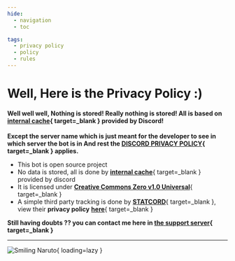 ```yaml
---
hide:
  - navigation
  - toc

tags:
  - privacy policy
  - policy
  - rules
---
```


# Well, Here is the Privacy Policy :)

#### Well well well, Nothing is stored! Really nothing is stored! All is based on [**internal cache**](https://discord.com/developers/docs/topics/gateway){ target=_blank } provided by Discord!
**Except the server name which is just meant for the developer to see in which server the bot is in
And rest the [DISCORD PRIVACY POLICY](https://discord.com/privacy){ target=_blank } applies.**

- This bot is open source project
- No data is stored, all is done by [**internal cache**](https://discord.com/developers/docs/topics/gateway){ target=_blank } provided by discord
- It is licensed under [**Creative Commons Zero v1.0 Universal**]({{config.repo_url}}blob/master/LICENSE){ target=_blank } 
- A simple third party tracking is done by [**STATCORD**](https://statcord.com/){ target=_blank }, view their **privacy policy** [**here**](https://discordlabs.org/privacy){ target=_blank }

**Still having doubts ?? you can contact me here in [the support server](https://discord.gg/{{discord_invite_code}}){ target=_blank }**

***

![Smiling Naruto](https://i.imgur.com/HQytIoC.jpg){ loading=lazy }
